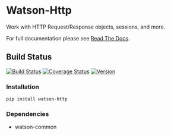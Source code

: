 Watson-Http
===========

Work with HTTP Request/Response objects, sessions, and more.

For full documentation please see [Read The
Docs](http://watson-http.readthedocs.org/).

Build Status
------------

[![Build
Status](https://img.shields.io/travis/watsonpy/watson-http.svg?maxAge=2592000)](https://travis-ci.org/watsonpy/watson-http)
[![Coverage
Status](https://img.shields.io/coveralls/watsonpy/watson-http.svg?maxAge=2592000)](https://coveralls.io/r/watsonpy/watson-http)
[![Version](https://img.shields.io/pypi/v/watson-http.svg?maxAge=2592000)](https://pypi.python.org/pypi/watson-http/)

### Installation

`pip install watson-http`

### Dependencies

-   watson-common
